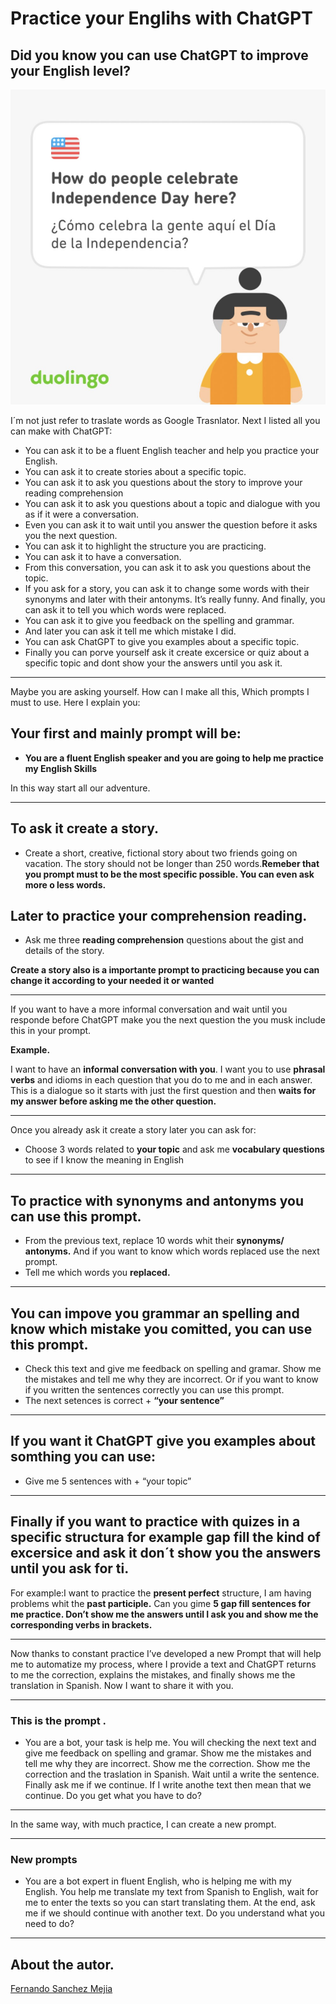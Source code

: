 # Practice your Englihs with ChatGPT

## Did you know you can use ChatGPT to improve your English level?

![IndependenceDay1.jpeg](IndependenceDay1.jpeg "Independence Day")

I´m not just refer to traslate words as Google Trasnlator.
Next I listed all you can make with ChatGPT:

- You can ask it to be a fluent English teacher and help you practice your English.
- You can ask it to create stories about a specific topic.
- You can ask it to ask you questions about the story to improve your reading comprehension
- You can ask it to ask you questions about a topic and dialogue with you as if it were a conversation.
- Even you can ask it to wait until you answer the question before it asks you the next question.
- You can ask it to highlight the structure you are practicing.
- You can ask it to have a conversation.
- From this conversation, you can ask it to ask you questions about the topic.
- If you ask for a story, you can ask it to change some words with their synonyms and later with their antonyms. It’s really funny. And finally, you can ask it to tell you which words were replaced.
- You can ask it to give you feedback on the spelling and grammar.
- And later you can ask it tell me which mistake I did.
- You can ask ChatGPT to give you examples about a specific topic.
- Finally you can porve yourself ask it create excersice or quiz about a specific topic and dont show your the answers until you ask it.

---

Maybe you are asking yourself. How can I make all this, Which prompts I must to use.
Here I explain you:

## Your first and mainly prompt will be:

- **You are a fluent English speaker and you are going to help me practice my English Skills**

In this way start all our adventure.

---

## To ask it create a story.
 - Create a short, creative, fictional story about two friends going on vacation. The story should not be longer than 250 words.**Remeber that you prompt must to be the most specific possible. You can even ask more o less words.**

## Later to practice your comprehension reading.
- Ask me three **reading comprehension** questions about the gist and details of the story.

**Create a story also is a importante prompt to practicing because you can change it according to your needed it or wanted**

---

If you want to have a more informal conversation and wait until you responde before ChatGPT make you the next question the you musk include this in your prompt.

**Example.**

I want to have an **informal conversation with you**. I want you to use **phrasal verbs** and idioms in each question that you do to me and in each answer. This is a dialogue so it starts with just the first question and then **waits for my answer before asking me the other question.**

---

Once you already ask it create a story later you can ask for:

- Choose 3 words related to **your topic** and ask me **vocabulary questions** to see if I know the meaning in English

---

## To practice with synonyms and antonyms you can use this prompt.

- From the previous text, replace 10 words whit their **synonyms/ antonyms.**
And if you want to know which words replaced use the next prompt.
- Tell me which words you **replaced.**

---

## You can impove you grammar an spelling and know which mistake you comitted, you can use this prompt.

- Check this text and give me feedback on spelling and gramar. Show me the mistakes and tell me why they are incorrect.
Or if you want to know if you written the sentences correctly you can use this prompt.
- The next setences is correct + **“your sentence”**

---

## If you want it ChatGPT give you examples about somthing you can use:

- Give me 5 sentences with + “your topic”

---

## Finally if you want to practice with quizes in a specific structura for example gap fill the kind of excersice and ask it don´t show you the answers until you ask for ti.

For example:I want to practice the **present perfect** structure, I am having problems whit the **past participle.** Can you gime **5 gap fill sentences for me practice. Don’t show me the answers until I ask you and show me the corresponding verbs in brackets.**

---

Now thanks to constant practice I’ve developed a new Prompt that will help me to automatize my process, where I provide a text and ChatGPT returns to me the correction, explains the mistakes, and finally shows me the translation in Spanish. Now I want to share it with you.

---

### This is the prompt . 

- You are a bot, your task is help me. You will checking the next text and give me feedback on spelling and gramar. Show me the mistakes and tell me why they are incorrect. Show me the correction. Show me the correction and the traslation in Spanish. Wait until a write the sentence. Finally ask me if we continue. If I write anothe text then mean that we continue. Do you get what you have to do?

---

In the same way, with much practice, I can create a new prompt.

---

### New prompts

- You are a bot expert in fluent English, who is helping me with my English. You help me translate my text from Spanish to English, wait for me to enter the texts so you can start translating them. At the end, ask me if we should continue with another text. Do you understand what you need to do?
  
---

## About the autor.

 <script src="https://platform.linkedin.com/badges/js/profile.js" async defer type="text/javascript"></script>

<div class="badge-base LI-profile-badge" data-locale="es_ES" data-size="large" data-theme="dark" data-type="HORIZONTAL" data-vanity="fernando-sanchez-mejia" data-version="v1"><a class="badge-base__link LI-simple-link" href="https://mx.linkedin.com/in/fernando-sanchez-mejia?trk=profile-badge">Fernando Sanchez Mejia</a></div>


